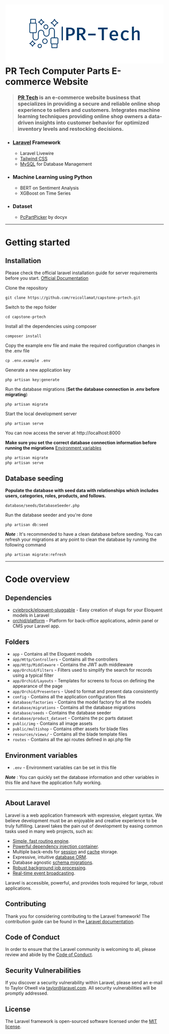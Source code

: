 # ![PRTECH](public/img/brand/png/logo-color-landscape.png) PR Tech Computer Parts E-commerce Website

> ### [PR Tech](https://github.com/reicollamat/capstone-prtech.git) is an e-commerce website business that specializes in providing a secure and reliable online shop experience to sellers and customers. Integrates machine learning techniques providing online shop owners a data-driven insights into customer behavior for optimized inventory levels and restocking decisions.

- ### [Laravel](#about-laravel) Framework
    - Laravel Livewire
    - [Tailwind CSS](https://tailwindcss.com) 
    - [MySQL](https://www.mysql.com/) for Database Management

- ### Machine Learning using Python
    - BERT on Sentiment Analysis
    - XGBoost on Time Series

- ### Dataset
    - [PcPartPicker](https://github.com/docyx/pc-part-dataset) by docyx

---

# Getting started

## Installation

Please check the official laravel installation guide for server requirements before you start. [Official Documentation](https://laravel.com/docs/10.x)

Clone the repository

    git clone https://github.com/reicollamat/capstone-prtech.git

Switch to the repo folder

    cd capstone-prtech

Install all the dependencies using composer

    composer install

Copy the example env file and make the required configuration changes in the .env file

    cp .env.example .env

Generate a new application key

    php artisan key:generate

Run the database migrations (**Set the database connection in .env before migrating**)

    php artisan migrate

Start the local development server

    php artisan serve

You can now access the server at http://localhost:8000
<!-- 
**TL;DR command list**

    git clone git@github.com:reicollamat/techno-retech.git
    cd techno-retech
    composer install
    cp .env.example .env
    php artisan key:generate
    php artisan jwt:generate -->

**Make sure you set the correct database connection information before running the migrations** [Environment variables](#environment-variables)

    php artisan migrate
    php artisan serve

## Database seeding

**Populate the database with seed data with relationships which includes users, categories, roles, products, and follows.**

    database/seeds/DatabaseSeeder.php

Run the database seeder and you're done

    php artisan db:seed

**_Note_** : It's recommended to have a clean database before seeding. You can refresh your migrations at any point to clean the database by running the following command

    php artisan migrate:refresh

---

# Code overview

## Dependencies

-   [cviebrock/eloquent-sluggable](https://github.com/cviebrock/eloquent-sluggable) - Easy creation of slugs for your Eloquent models in Laravel
-   [orchid/platform](https://orchid.software/en/) - Platform for back-office applications, admin panel or CMS your Laravel app.

## Folders

-   `app` - Contains all the Eloquent models
-   `app/Http/Controllers` - Contains all the controllers
-   `app/Http/Middleware` - Contains the JWT auth middleware
-   `app/Orchid/Filters` - Filters used to simplify the search for records using a typical filter
-   `app/Orchid/Layouts` - Templates for screens to focus on defining the appearance of the page
-   `app/Orchid/Presenters` - Used to format and present data consistently
-   `config` - Contains all the application configuration files
-   `database/factories` - Contains the model factory for all the models
-   `database/migrations` - Contains all the database migrations
-   `database/seeds` - Contains the database seeder
-   `database/product_dataset` - Contains the pc parts dataset
-   `public/img` - Contains all image assets
-   `public/multishop` - Contains other assets for blade files
-   `resources/views/` - Contains all the blade template files
-   `routes` - Contains all the api routes defined in api.php file

## Environment variables

-   `.env` - Environment variables can be set in this file

**_Note_** : You can quickly set the database information and other variables in this file and have the application fully working.

---

## About Laravel

Laravel is a web application framework with expressive, elegant syntax. We believe development must be an enjoyable and creative experience to be truly fulfilling. Laravel takes the pain out of development by easing common tasks used in many web projects, such as:

-   [Simple, fast routing engine](https://laravel.com/docs/routing).
-   [Powerful dependency injection container](https://laravel.com/docs/container).
-   Multiple back-ends for [session](https://laravel.com/docs/session) and [cache](https://laravel.com/docs/cache) storage.
-   Expressive, intuitive [database ORM](https://laravel.com/docs/eloquent).
-   Database agnostic [schema migrations](https://laravel.com/docs/migrations).
-   [Robust background job processing](https://laravel.com/docs/queues).
-   [Real-time event broadcasting](https://laravel.com/docs/broadcasting).

Laravel is accessible, powerful, and provides tools required for large, robust applications.

## Contributing

Thank you for considering contributing to the Laravel framework! The contribution guide can be found in the [Laravel documentation](https://laravel.com/docs/contributions).

## Code of Conduct

In order to ensure that the Laravel community is welcoming to all, please review and abide by the [Code of Conduct](https://laravel.com/docs/contributions#code-of-conduct).

## Security Vulnerabilities

If you discover a security vulnerability within Laravel, please send an e-mail to Taylor Otwell via [taylor@laravel.com](mailto:taylor@laravel.com). All security vulnerabilities will be promptly addressed.

## License

The Laravel framework is open-sourced software licensed under the [MIT license](https://opensource.org/licenses/MIT).
